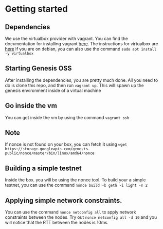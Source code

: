 # Getting started

## Dependencies
We use the virtualbox provider with vagrant.
You can find the documentation for installing vagrant [here](https://www.vagrantup.com/docs/installation/).
The instructions for virtualbox are [here](https://www.virtualbox.org/wiki/Downloads)
If you are on debian, you can also use the command `sudo apt install -y virtualbox`

## Starting Genesis OSS
After installing the dependencies, you are pretty much done.
All you need to do is clone this repo, and then run `vagrant up`. This will spawn up the genesis environment inside of a virtual machine

## Go inside the vm
You can get inside the vm by using the command `vagrant ssh`

## Note
If nonce is not found on your box, you can fetch it using `wget https://storage.googleapis.com/genesis-public/nonce/master/bin/linux/amd64/nonce`
## Building a simple testnet
Inside the box, you will be using the nonce tool. To build your a simple testnet, you can use the command `nonce build -b geth -i light -n 2` 

## Applying simple network constraints.
You can use the command `nonce netconfig all` to apply network constraints between the nodes. Try out `nonce netconfig all -d 10` and you will notice that the RTT between the nodes is 10ms.